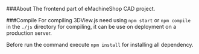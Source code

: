 ###About
The frontend part of eMachineShop CAD project.

###Compile
For compiling 3DView.js need using <code>npm start</code> or <code>npm compile</code> in the <code>./js</code> directory for compiling, it can be use on deployment on a production server.

Before run the command execute <code>npm install</code> for installing all dependency.

